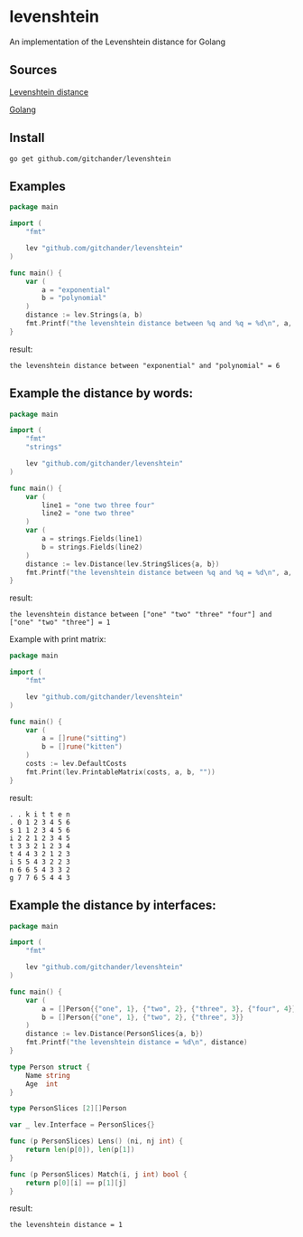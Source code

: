 # levenshtein
An implementation of the Levenshtein distance for Golang

Sources
-------

[Levenshtein distance](https://en.wikipedia.org/wiki/Levenshtein_distance)

[Golang](https://golang.org/)

Install
-------

```
go get github.com/gitchander/levenshtein
```

Examples
--------

```go
package main

import (
	"fmt"

	lev "github.com/gitchander/levenshtein"
)

func main() {
	var (
		a = "exponential"
		b = "polynomial"
	)
	distance := lev.Strings(a, b)
	fmt.Printf("the levenshtein distance between %q and %q = %d\n", a, b, distance)
}
```

result:
```
the levenshtein distance between "exponential" and "polynomial" = 6
```

Example the distance by words:
------------------------------
```go
package main

import (
	"fmt"
	"strings"

	lev "github.com/gitchander/levenshtein"
)

func main() {
	var (
		line1 = "one two three four"
		line2 = "one two three"
	)
	var (
		a = strings.Fields(line1)
		b = strings.Fields(line2)
	)
	distance := lev.Distance(lev.StringSlices{a, b})
	fmt.Printf("the levenshtein distance between %q and %q = %d\n", a, b, distance)
}
```

result:
```
the levenshtein distance between ["one" "two" "three" "four"] and ["one" "two" "three"] = 1
```

Example with print matrix:
```go
package main

import (
	"fmt"

	lev "github.com/gitchander/levenshtein"
)

func main() {
	var (
		a = []rune("sitting")
		b = []rune("kitten")
	)
	costs := lev.DefaultCosts
	fmt.Print(lev.PrintableMatrix(costs, a, b, ""))
}
```

result:
```
. . k i t t e n 
. 0 1 2 3 4 5 6 
s 1 1 2 3 4 5 6 
i 2 2 1 2 3 4 5 
t 3 3 2 1 2 3 4 
t 4 4 3 2 1 2 3 
i 5 5 4 3 2 2 3 
n 6 6 5 4 3 3 2 
g 7 7 6 5 4 4 3 
```

Example the distance by interfaces:
------------------------------
```go
package main

import (
	"fmt"

	lev "github.com/gitchander/levenshtein"
)

func main() {
	var (
		a = []Person{{"one", 1}, {"two", 2}, {"three", 3}, {"four", 4}}
		b = []Person{{"one", 1}, {"two", 2}, {"three", 3}}
	)
	distance := lev.Distance(PersonSlices{a, b})
	fmt.Printf("the levenshtein distance = %d\n", distance)
}

type Person struct {
	Name string
	Age  int
}

type PersonSlices [2][]Person

var _ lev.Interface = PersonSlices{}

func (p PersonSlices) Lens() (ni, nj int) {
	return len(p[0]), len(p[1])
}

func (p PersonSlices) Match(i, j int) bool {
	return p[0][i] == p[1][j]
}
```

result:
```
the levenshtein distance = 1
```

